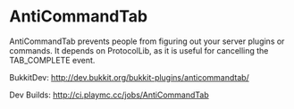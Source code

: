 AntiCommandTab
==============

AntiCommandTab prevents people from figuring out your server plugins or commands. It depends on ProtocolLib, as it is useful for cancelling the TAB_COMPLETE event.

BukkitDev: http://dev.bukkit.org/bukkit-plugins/anticommandtab/

Dev Builds: http://ci.playmc.cc/jobs/AntiCommandTab
